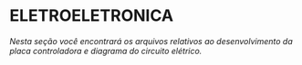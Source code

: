 # ELETROELETRONICA
  ###### Nesta seção você encontrará os arquivos relativos ao desenvolvimento da placa controladora e diagrama do circuito elétrico.

